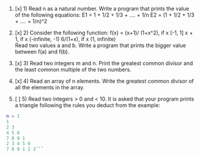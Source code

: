 1. [x] 1) Read n as a natural number. Write a program that prints the value of the following equations:
E1 = 1 + 1/2 + 1/3 + .... + 1/n
E2 = (1 + 1/2 + 1/3 + .... + 1/n)^2

2. [x] 2) Consider the following function:
f(x) = (x+1)/ (1+x^2), if x [-1, 1]
        x + 1,         if x (-infinite, -1)
        6/(1+x),       if x (1, infinite)       
Read two values a and b. Write a program that prints the bigger value between f(a) and f(b).   

3. [x] 3) Read two integers m and n. Print the greatest common divisor and the least common multiple of the two numbers.
4. [x] 4) Read an array of n elements. Write the greatest common divisor of all the elements in the array.
5. [ ] 5) Read two integers > 0 and < 10. It is asked that your program prints a triangle following the rules you deduct from the example:
```m = 6  
n = 1  
1  
2 3  
4 5 6  
7 8 9 1  
2 3 4 5 6  
7 8 9 1 2 3```